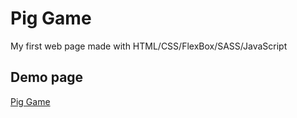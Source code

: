 # Pig Game

My first web page made with HTML/CSS/FlexBox/SASS/JavaScript

## Demo page

[Pig Game](https://stevenacz.github.io/Pig-Game/)
